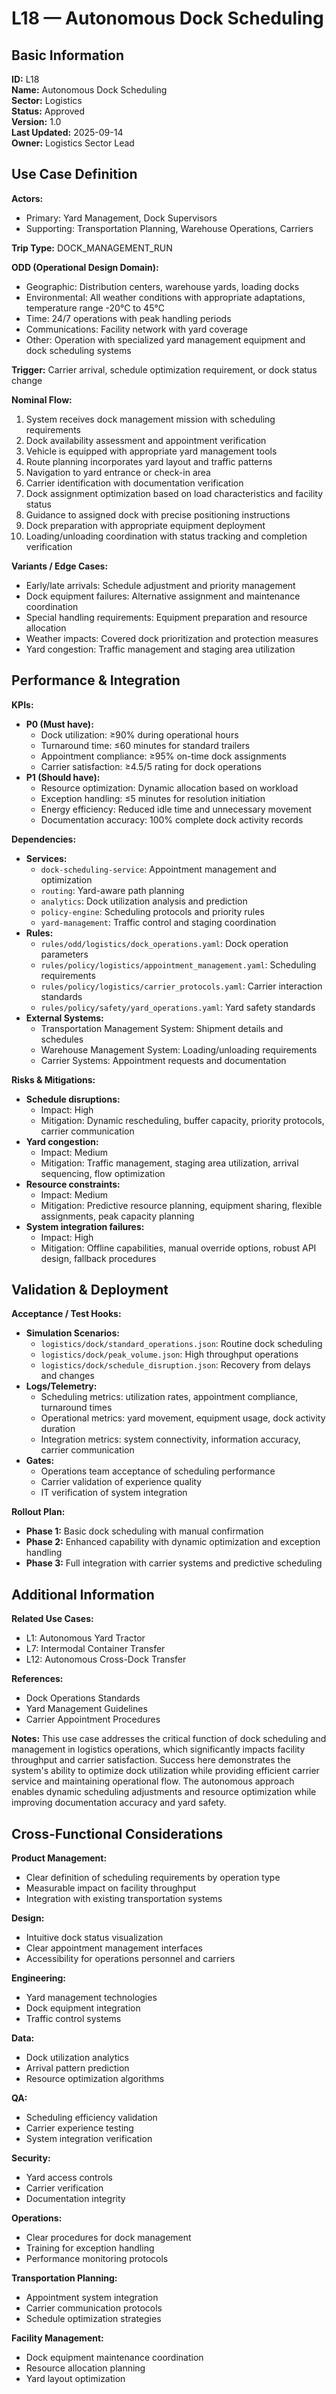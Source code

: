 # L18 — Autonomous Dock Scheduling

## Basic Information

**ID:** L18  
**Name:** Autonomous Dock Scheduling  
**Sector:** Logistics  
**Status:** Approved  
**Version:** 1.0  
**Last Updated:** 2025-09-14  
**Owner:** Logistics Sector Lead

## Use Case Definition

**Actors:**
- Primary: Yard Management, Dock Supervisors
- Supporting: Transportation Planning, Warehouse Operations, Carriers

**Trip Type:** DOCK_MANAGEMENT_RUN

**ODD (Operational Design Domain):**
- Geographic: Distribution centers, warehouse yards, loading docks
- Environmental: All weather conditions with appropriate adaptations, temperature range -20°C to 45°C
- Time: 24/7 operations with peak handling periods
- Communications: Facility network with yard coverage
- Other: Operation with specialized yard management equipment and dock scheduling systems

**Trigger:**
Carrier arrival, schedule optimization requirement, or dock status change

**Nominal Flow:**
1. System receives dock management mission with scheduling requirements
2. Dock availability assessment and appointment verification
3. Vehicle is equipped with appropriate yard management tools
4. Route planning incorporates yard layout and traffic patterns
5. Navigation to yard entrance or check-in area
6. Carrier identification with documentation verification
7. Dock assignment optimization based on load characteristics and facility status
8. Guidance to assigned dock with precise positioning instructions
9. Dock preparation with appropriate equipment deployment
10. Loading/unloading coordination with status tracking and completion verification

**Variants / Edge Cases:**
- Early/late arrivals: Schedule adjustment and priority management
- Dock equipment failures: Alternative assignment and maintenance coordination
- Special handling requirements: Equipment preparation and resource allocation
- Weather impacts: Covered dock prioritization and protection measures
- Yard congestion: Traffic management and staging area utilization

## Performance & Integration

**KPIs:**
- **P0 (Must have):**
  - Dock utilization: ≥90% during operational hours
  - Turnaround time: ≤60 minutes for standard trailers
  - Appointment compliance: ≥95% on-time dock assignments
  - Carrier satisfaction: ≥4.5/5 rating for dock operations
- **P1 (Should have):**
  - Resource optimization: Dynamic allocation based on workload
  - Exception handling: ≤5 minutes for resolution initiation
  - Energy efficiency: Reduced idle time and unnecessary movement
  - Documentation accuracy: 100% complete dock activity records

**Dependencies:**
- **Services:**
  - `dock-scheduling-service`: Appointment management and optimization
  - `routing`: Yard-aware path planning
  - `analytics`: Dock utilization analysis and prediction
  - `policy-engine`: Scheduling protocols and priority rules
  - `yard-management`: Traffic control and staging coordination
- **Rules:**
  - `rules/odd/logistics/dock_operations.yaml`: Dock operation parameters
  - `rules/policy/logistics/appointment_management.yaml`: Scheduling requirements
  - `rules/policy/logistics/carrier_protocols.yaml`: Carrier interaction standards
  - `rules/policy/safety/yard_operations.yaml`: Yard safety standards
- **External Systems:**
  - Transportation Management System: Shipment details and schedules
  - Warehouse Management System: Loading/unloading requirements
  - Carrier Systems: Appointment requests and documentation

**Risks & Mitigations:**
- **Schedule disruptions:**
  - Impact: High
  - Mitigation: Dynamic rescheduling, buffer capacity, priority protocols, carrier communication
- **Yard congestion:**
  - Impact: Medium
  - Mitigation: Traffic management, staging area utilization, arrival sequencing, flow optimization
- **Resource constraints:**
  - Impact: Medium
  - Mitigation: Predictive resource planning, equipment sharing, flexible assignments, peak capacity planning
- **System integration failures:**
  - Impact: High
  - Mitigation: Offline capabilities, manual override options, robust API design, fallback procedures

## Validation & Deployment

**Acceptance / Test Hooks:**
- **Simulation Scenarios:**
  - `logistics/dock/standard_operations.json`: Routine dock scheduling
  - `logistics/dock/peak_volume.json`: High throughput operations
  - `logistics/dock/schedule_disruption.json`: Recovery from delays and changes
- **Logs/Telemetry:**
  - Scheduling metrics: utilization rates, appointment compliance, turnaround times
  - Operational metrics: yard movement, equipment usage, dock activity duration
  - Integration metrics: system connectivity, information accuracy, carrier communication
- **Gates:**
  - Operations team acceptance of scheduling performance
  - Carrier validation of experience quality
  - IT verification of system integration

**Rollout Plan:**
- **Phase 1:** Basic dock scheduling with manual confirmation
- **Phase 2:** Enhanced capability with dynamic optimization and exception handling
- **Phase 3:** Full integration with carrier systems and predictive scheduling

## Additional Information

**Related Use Cases:**
- L1: Autonomous Yard Tractor
- L7: Intermodal Container Transfer
- L12: Autonomous Cross-Dock Transfer

**References:**
- Dock Operations Standards
- Yard Management Guidelines
- Carrier Appointment Procedures

**Notes:**
This use case addresses the critical function of dock scheduling and management in logistics operations, which significantly impacts facility throughput and carrier satisfaction. Success here demonstrates the system's ability to optimize dock utilization while providing efficient carrier service and maintaining operational flow. The autonomous approach enables dynamic scheduling adjustments and resource optimization while improving documentation accuracy and yard safety.

## Cross-Functional Considerations

**Product Management:**
- Clear definition of scheduling requirements by operation type
- Measurable impact on facility throughput
- Integration with existing transportation systems

**Design:**
- Intuitive dock status visualization
- Clear appointment management interfaces
- Accessibility for operations personnel and carriers

**Engineering:**
- Yard management technologies
- Dock equipment integration
- Traffic control systems

**Data:**
- Dock utilization analytics
- Arrival pattern prediction
- Resource optimization algorithms

**QA:**
- Scheduling efficiency validation
- Carrier experience testing
- System integration verification

**Security:**
- Yard access controls
- Carrier verification
- Documentation integrity

**Operations:**
- Clear procedures for dock management
- Training for exception handling
- Performance monitoring protocols

**Transportation Planning:**
- Appointment system integration
- Carrier communication protocols
- Schedule optimization strategies

**Facility Management:**
- Dock equipment maintenance coordination
- Resource allocation planning
- Yard layout optimization
